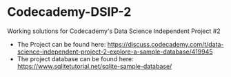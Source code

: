 # Codecademy-DSIP-2
Working solutions for Codecademy's Data Science Independent Project #2
 - The Project can be found here: https://discuss.codecademy.com/t/data-science-independent-project-2-explore-a-sample-database/419945
 - The project database can be found here: https://www.sqlitetutorial.net/sqlite-sample-database/
